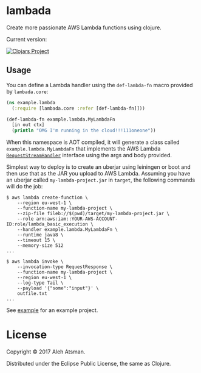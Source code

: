 # lambada

Create more passionate AWS Lambda functions using clojure.

Current version:

[![Clojars Project](http://clojars.org/atsman/lambada/latest-version.svg)](http://clojars.org/atsman/lambada)

## Usage

You can define a Lambda handler using the `def-lambda-fn` macro provided
by `lambada.core`:

```clojure
(ns example.lambda
  (:require [lambada.core :refer [def-lambda-fn]]))

(def-lambda-fn example.lambda.MyLambdaFn
  [in out ctx]
  (println "OMG I'm running in the cloud!!!111oneone"))
```

When this namespace is AOT compiled, it will generate a class called
`example.lambda.MyLambdaFn` that implements the AWS Lambda
[`RequestStreamHandler`](http://docs.aws.amazon.com/lambda/latest/dg/java-handler-using-predefined-interfaces.html)
interface using the args and body provided.

Simplest way to deploy is to create an uberjar using leiningen or boot
and then use that as the JAR you upload to AWS Lambda. Assuming you
have an uberjar called `my-lambda-project.jar` in `target`, the
following commands will do the job:

```
$ aws lambda create-function \
    --region eu-west-1 \
    --function-name my-lambda-project \
    --zip-file fileb://$(pwd)/target/my-lambda-project.jar \
    --role arn:aws:iam::YOUR-AWS-ACCOUNT-ID:role/lambda_basic_execution \
    --handler example.lambda.MyLambdaFn \
    --runtime java8 \
    --timeout 15 \
    --memory-size 512
...

$ aws lambda invoke \
    --invocation-type RequestResponse \
    --function-name my-lambda-project \
    --region eu-west-1 \
    --log-type Tail \
    --payload '{"some":"input"}' \
    outfile.txt
...

```

See [example](https://github.com/atsman/lambada/tree/master/example) for an example project.

# License

Copyright © 2017 Aleh Atsman.

Distributed under the Eclipse Public License, the same as Clojure.
